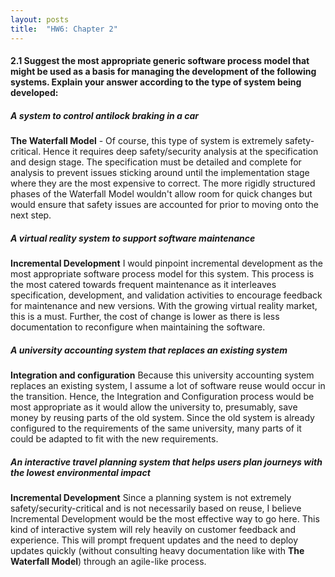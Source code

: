 ```yaml
---
layout: posts
title:  "HW6: Chapter 2"
---
```

#### 2.1 Suggest the most appropriate generic software process model that might be used as a basis for managing the development of the following systems. Explain your answer according to the type of system being developed:
##### A system to control antilock braking in a car
**The Waterfall Model** - Of course, this type of system is extremely safety-critical. Hence it requires deep safety/security analysis at the specification and design stage. The specification must be detailed and complete for analysis to prevent issues sticking around until the implementation stage where they are the most expensive to correct. The more rigidly structured phases of the Waterfall Model wouldn't allow room for quick changes but would ensure that safety issues are accounted for prior to moving onto the next step.

##### A virtual reality system to support software maintenance
**Incremental Development** I would pinpoint incremental development as the most appropriate software process model for this system. This process is the most catered towards frequent maintenance as it interleaves specification, development, and validation activities to encourage feedback for maintenance and new versions. With the growing virtual reality market, this is a must. Further, the cost of change is lower as there is less documentation to reconfigure when maintaining the software.

##### A university accounting system that replaces an existing system
**Integration and configuration** Because this university accounting system replaces an existing system, I assume a lot of software reuse would occur in the transition. Hence, the Integration and Configuration process would be most appropriate as it would allow the university to, presumably, save money by reusing parts of the old system. Since the old system is already configured to the requirements of the same university, many parts of it could be adapted to fit with the new requirements.

##### An interactive travel planning system that helps users plan journeys with the lowest environmental impact
**Incremental Development** Since a planning system is not extremely safety/security-critical and is not necessarily based on reuse, I believe Incremental Development would be the most effective way to go here. This kind of interactive system will rely heavily on customer feedback and experience. This will prompt frequent updates and the need to deploy updates quickly (without consulting heavy documentation like with **The Waterfall Model**) through an agile-like process.
